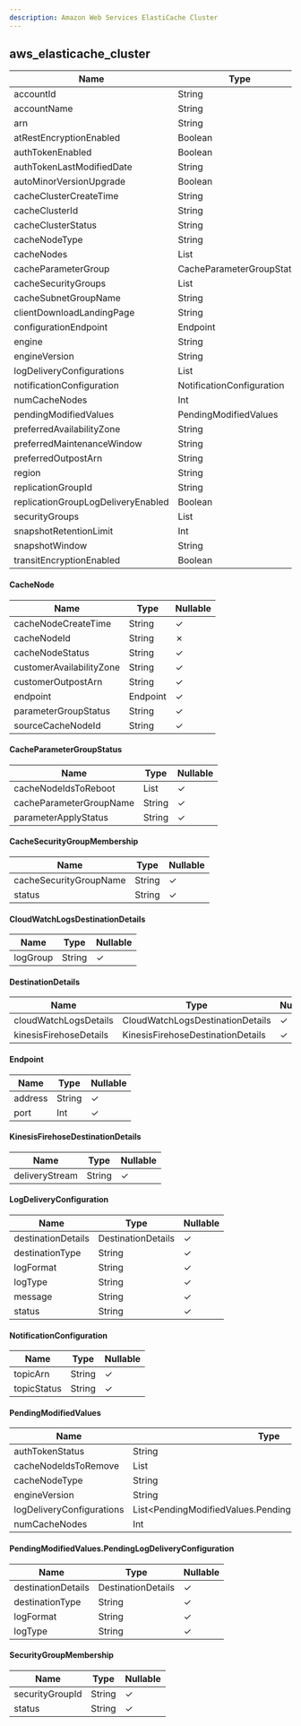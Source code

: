 ```yaml
---
description: Amazon Web Services ElastiCache Cluster
---
```

aws_elasticache_cluster
-----------------------

| **Name**                           | **Type**                           | **Nullable** |
| ---------------------------------- | ---------------------------------- | ------------ |
| accountId                          | String                             | &cross;      |
| accountName                        | String                             | &check;      |
| arn                                | String                             | &check;      |
| atRestEncryptionEnabled            | Boolean                            | &check;      |
| authTokenEnabled                   | Boolean                            | &check;      |
| authTokenLastModifiedDate          | String                             | &check;      |
| autoMinorVersionUpgrade            | Boolean                            | &check;      |
| cacheClusterCreateTime             | String                             | &check;      |
| cacheClusterId                     | String                             | &cross;      |
| cacheClusterStatus                 | String                             | &check;      |
| cacheNodeType                      | String                             | &check;      |
| cacheNodes                         | List<CacheNode>                    | &check;      |
| cacheParameterGroup                | CacheParameterGroupStatus          | &check;      |
| cacheSecurityGroups                | List<CacheSecurityGroupMembership> | &check;      |
| cacheSubnetGroupName               | String                             | &check;      |
| clientDownloadLandingPage          | String                             | &check;      |
| configurationEndpoint              | Endpoint                           | &check;      |
| engine                             | String                             | &check;      |
| engineVersion                      | String                             | &check;      |
| logDeliveryConfigurations          | List<LogDeliveryConfiguration>     | &check;      |
| notificationConfiguration          | NotificationConfiguration          | &check;      |
| numCacheNodes                      | Int                                | &check;      |
| pendingModifiedValues              | PendingModifiedValues              | &check;      |
| preferredAvailabilityZone          | String                             | &check;      |
| preferredMaintenanceWindow         | String                             | &check;      |
| preferredOutpostArn                | String                             | &check;      |
| region                             | String                             | &cross;      |
| replicationGroupId                 | String                             | &check;      |
| replicationGroupLogDeliveryEnabled | Boolean                            | &check;      |
| securityGroups                     | List<SecurityGroupMembership>      | &check;      |
| snapshotRetentionLimit             | Int                                | &check;      |
| snapshotWindow                     | String                             | &check;      |
| transitEncryptionEnabled           | Boolean                            | &check;      |

#### CacheNode
| **Name**                 | **Type** | **Nullable** |
| ------------------------ | -------- | ------------ |
| cacheNodeCreateTime      | String   | &check;      |
| cacheNodeId              | String   | &cross;      |
| cacheNodeStatus          | String   | &check;      |
| customerAvailabilityZone | String   | &check;      |
| customerOutpostArn       | String   | &check;      |
| endpoint                 | Endpoint | &check;      |
| parameterGroupStatus     | String   | &check;      |
| sourceCacheNodeId        | String   | &check;      |

#### CacheParameterGroupStatus
| **Name**                | **Type**     | **Nullable** |
| ----------------------- | ------------ | ------------ |
| cacheNodeIdsToReboot    | List<String> | &check;      |
| cacheParameterGroupName | String       | &check;      |
| parameterApplyStatus    | String       | &check;      |

#### CacheSecurityGroupMembership
| **Name**               | **Type** | **Nullable** |
| ---------------------- | -------- | ------------ |
| cacheSecurityGroupName | String   | &check;      |
| status                 | String   | &check;      |

#### CloudWatchLogsDestinationDetails
| **Name** | **Type** | **Nullable** |
| -------- | -------- | ------------ |
| logGroup | String   | &check;      |

#### DestinationDetails
| **Name**               | **Type**                          | **Nullable** |
| ---------------------- | --------------------------------- | ------------ |
| cloudWatchLogsDetails  | CloudWatchLogsDestinationDetails  | &check;      |
| kinesisFirehoseDetails | KinesisFirehoseDestinationDetails | &check;      |

#### Endpoint
| **Name** | **Type** | **Nullable** |
| -------- | -------- | ------------ |
| address  | String   | &check;      |
| port     | Int      | &check;      |

#### KinesisFirehoseDestinationDetails
| **Name**       | **Type** | **Nullable** |
| -------------- | -------- | ------------ |
| deliveryStream | String   | &check;      |

#### LogDeliveryConfiguration
| **Name**           | **Type**           | **Nullable** |
| ------------------ | ------------------ | ------------ |
| destinationDetails | DestinationDetails | &check;      |
| destinationType    | String             | &check;      |
| logFormat          | String             | &check;      |
| logType            | String             | &check;      |
| message            | String             | &check;      |
| status             | String             | &check;      |

#### NotificationConfiguration
| **Name**    | **Type** | **Nullable** |
| ----------- | -------- | ------------ |
| topicArn    | String   | &check;      |
| topicStatus | String   | &check;      |

#### PendingModifiedValues
| **Name**                  | **Type**                                                    | **Nullable** |
| ------------------------- | ----------------------------------------------------------- | ------------ |
| authTokenStatus           | String                                                      | &check;      |
| cacheNodeIdsToRemove      | List<String>                                                | &check;      |
| cacheNodeType             | String                                                      | &check;      |
| engineVersion             | String                                                      | &check;      |
| logDeliveryConfigurations | List<PendingModifiedValues.PendingLogDeliveryConfiguration> | &check;      |
| numCacheNodes             | Int                                                         | &check;      |

#### PendingModifiedValues.PendingLogDeliveryConfiguration
| **Name**           | **Type**           | **Nullable** |
| ------------------ | ------------------ | ------------ |
| destinationDetails | DestinationDetails | &check;      |
| destinationType    | String             | &check;      |
| logFormat          | String             | &check;      |
| logType            | String             | &check;      |

#### SecurityGroupMembership
| **Name**        | **Type** | **Nullable** |
| --------------- | -------- | ------------ |
| securityGroupId | String   | &check;      |
| status          | String   | &check;      |
